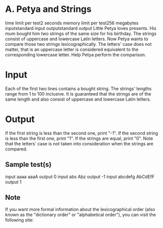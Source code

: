 # A. Petya and Strings
time limit per test2 seconds
memory limit per test256 megabytes
inputstandard input
outputstandard output
Little Petya loves presents. His mum bought him two strings of the same size for his birthday. The strings consist of uppercase and lowercase Latin letters. Now Petya wants to compare those two strings lexicographically. The letters' case does not matter, that is an uppercase letter is considered equivalent to the corresponding lowercase letter. Help Petya perform the comparison.

# Input
Each of the first two lines contains a bought string. The strings' lengths range from 1 to 100 inclusive. It is guaranteed that the strings are of the same length and also consist of uppercase and lowercase Latin letters.

# Output
If the first string is less than the second one, print "-1". If the second string is less than the first one, print "1". If the strings are equal, print "0". Note that the letters' case is not taken into consideration when the strings are compared.

## Sample test(s)
input
aaaa
aaaA
output
0
input
abs
Abz
output
-1
input
abcdefg
AbCdEfF
output
1
## Note
If you want more formal information about the lexicographical order (also known as the "dictionary order" or "alphabetical order"), you can visit the following site:
